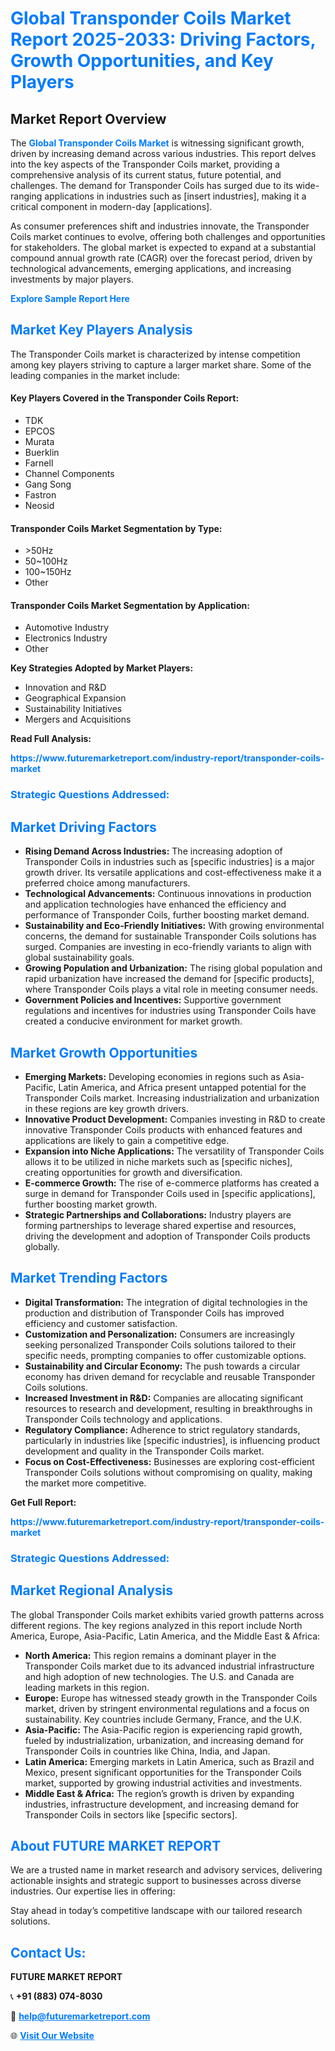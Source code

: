 <h1 style="color: #007BFF;">Global Transponder Coils Market Report 2025-2033: Driving Factors, Growth Opportunities, and Key Players</h1>

<section id="overview">
<h2>Market Report Overview</h2>
<p>The <a href="https://www.futuremarketreport.com/industry-report/transponder-coils-market" style="color: #007BFF; text-decoration: none;"><strong>Global Transponder Coils Market</strong></a> is witnessing significant growth, driven by increasing demand across various industries. This report delves into the key aspects of the Transponder Coils market, providing a comprehensive analysis of its current status, future potential, and challenges. The demand for Transponder Coils has surged due to its wide-ranging applications in industries such as [insert industries], making it a critical component in modern-day [applications].</p>
<p>As consumer preferences shift and industries innovate, the Transponder Coils market continues to evolve, offering both challenges and opportunities for stakeholders. The global market is expected to expand at a substantial compound annual growth rate (CAGR) over the forecast period, driven by technological advancements, emerging applications, and increasing investments by major players.</p>
</section>

<section id="overview">
<p><a href="https://www.futuremarketreport.com/request-sample/reportId=102076" style="color: #007BFF; text-decoration: none;"><strong>Explore Sample Report Here</strong></a></p>
</section>

<section id="key-players">
<h2 style="color: #007BFF;">Market Key Players Analysis</h2>
<p>The Transponder Coils market is characterized by intense competition among key players striving to capture a larger market share. Some of the leading companies in the market include:</p>
<h4>Key Players Covered in the Transponder Coils Report:</h4>
<ul><li>TDK</li><li>EPCOS</li><li>Murata</li><li>Buerklin</li><li>Farnell</li><li>Channel Components</li><li>Gang Song</li><li>Fastron</li><li>Neosid</li></ul>
<h4>Transponder Coils Market Segmentation by Type:</h4>
<ul><li>&gt;50Hz</li><li>50~100Hz</li><li>100~150Hz</li><li>Other</li></ul>

<h4>Transponder Coils Market Segmentation by Application:</h4>
<ul><li>Automotive Industry</li><li>Electronics Industry</li><li>Other</li></ul>
<p><strong>Key Strategies Adopted by Market Players:</strong></p>
<ul>
<li>Innovation and R&D</li>
<li>Geographical Expansion</li>
<li>Sustainability Initiatives</li>
<li>Mergers and Acquisitions</li>
</ul>
</section>

<section>
<p><strong>Read Full Analysis: </strong></p><a href="https://www.futuremarketreport.com/industry-report/transponder-coils-market" style="color: #007BFF; text-decoration: none;"><strong>https://www.futuremarketreport.com/industry-report/transponder-coils-market</strong></a>
<h3 style="color: #007BFF;">Strategic Questions Addressed:</h3>
</section>

<section id="driving-factors">
<h2 style="color: #007BFF;">Market Driving Factors</h2>
<ul>
<li><strong>Rising Demand Across Industries:</strong> The increasing adoption of Transponder Coils in industries such as [specific industries] is a major growth driver. Its versatile applications and cost-effectiveness make it a preferred choice among manufacturers.</li>
<li><strong>Technological Advancements:</strong> Continuous innovations in production and application technologies have enhanced the efficiency and performance of Transponder Coils, further boosting market demand.</li>
<li><strong>Sustainability and Eco-Friendly Initiatives:</strong> With growing environmental concerns, the demand for sustainable Transponder Coils solutions has surged. Companies are investing in eco-friendly variants to align with global sustainability goals.</li>
<li><strong>Growing Population and Urbanization:</strong> The rising global population and rapid urbanization have increased the demand for [specific products], where Transponder Coils plays a vital role in meeting consumer needs.</li>
<li><strong>Government Policies and Incentives:</strong> Supportive government regulations and incentives for industries using Transponder Coils have created a conducive environment for market growth.</li>
</ul>
</section>

<section id="growth-opportunities">
<h2 style="color: #007BFF;">Market Growth Opportunities</h2>
<ul>
<li><strong>Emerging Markets:</strong> Developing economies in regions such as Asia-Pacific, Latin America, and Africa present untapped potential for the Transponder Coils market. Increasing industrialization and urbanization in these regions are key growth drivers.</li>
<li><strong>Innovative Product Development:</strong> Companies investing in R&D to create innovative Transponder Coils products with enhanced features and applications are likely to gain a competitive edge.</li>
<li><strong>Expansion into Niche Applications:</strong> The versatility of Transponder Coils allows it to be utilized in niche markets such as [specific niches], creating opportunities for growth and diversification.</li>
<li><strong>E-commerce Growth:</strong> The rise of e-commerce platforms has created a surge in demand for Transponder Coils used in [specific applications], further boosting market growth.</li>
<li><strong>Strategic Partnerships and Collaborations:</strong> Industry players are forming partnerships to leverage shared expertise and resources, driving the development and adoption of Transponder Coils products globally.</li>
</ul>
</section>

<section id="trending-factors">
<h2 style="color: #007BFF;">Market Trending Factors</h2>
<ul>
<li><strong>Digital Transformation:</strong> The integration of digital technologies in the production and distribution of Transponder Coils has improved efficiency and customer satisfaction.</li>
<li><strong>Customization and Personalization:</strong> Consumers are increasingly seeking personalized Transponder Coils solutions tailored to their specific needs, prompting companies to offer customizable options.</li>
<li><strong>Sustainability and Circular Economy:</strong> The push towards a circular economy has driven demand for recyclable and reusable Transponder Coils solutions.</li>
<li><strong>Increased Investment in R&D:</strong> Companies are allocating significant resources to research and development, resulting in breakthroughs in Transponder Coils technology and applications.</li>
<li><strong>Regulatory Compliance:</strong> Adherence to strict regulatory standards, particularly in industries like [specific industries], is influencing product development and quality in the Transponder Coils market.</li>
<li><strong>Focus on Cost-Effectiveness:</strong> Businesses are exploring cost-efficient Transponder Coils solutions without compromising on quality, making the market more competitive.</li>
</ul>
</section>

<section>
<p><strong>Get Full Report: </strong></p><a href="https://www.futuremarketreport.com/industry-report/transponder-coils-market" style="color: #007BFF; text-decoration: none;"><strong>https://www.futuremarketreport.com/industry-report/transponder-coils-market</strong></a>
<h3 style="color: #007BFF;">Strategic Questions Addressed:</h3>
</section>


<section id="regional-analysis">
<h2 style="color: #007BFF;">Market Regional Analysis</h2>
<p>The global Transponder Coils market exhibits varied growth patterns across different regions. The key regions analyzed in this report include North America, Europe, Asia-Pacific, Latin America, and the Middle East & Africa:</p>
<ul>
<li><strong>North America:</strong> This region remains a dominant player in the Transponder Coils market due to its advanced industrial infrastructure and high adoption of new technologies. The U.S. and Canada are leading markets in this region.</li>
<li><strong>Europe:</strong> Europe has witnessed steady growth in the Transponder Coils market, driven by stringent environmental regulations and a focus on sustainability. Key countries include Germany, France, and the U.K.</li>
<li><strong>Asia-Pacific:</strong> The Asia-Pacific region is experiencing rapid growth, fueled by industrialization, urbanization, and increasing demand for Transponder Coils in countries like China, India, and Japan.</li>
<li><strong>Latin America:</strong> Emerging markets in Latin America, such as Brazil and Mexico, present significant opportunities for the Transponder Coils market, supported by growing industrial activities and investments.</li>
<li><strong>Middle East & Africa:</strong> The region’s growth is driven by expanding industries, infrastructure development, and increasing demand for Transponder Coils in sectors like [specific sectors].</li>
</ul>
</section>

<footer>
<h2 style="color: #007BFF;">About FUTURE MARKET REPORT</h2>
<p>We are a trusted name in market research and advisory services, delivering actionable insights and strategic support to businesses across diverse industries. Our expertise lies in offering:</p>

<p>Stay ahead in today’s competitive landscape with our tailored research solutions.</p>

<h2 style="color: #007BFF;">Contact Us:</h2>
<p><strong>FUTURE MARKET REPORT</strong></p>
<p>📞 <strong>+91 (883) 074-8030</strong></p>
<p>📧 <strong><a href="mailto:help@futuremarketreport.com" style="color: #007BFF;">help@futuremarketreport.com</a></strong></p>
<p>🌐 <strong><a href="https://www.futuremarketreport.com/" style="color: #007BFF;">Visit Our Website</a></strong></p>
</footer>